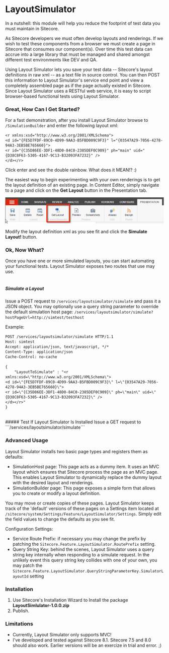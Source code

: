 # LayoutSimulator
In a nutshell: this module will help you reduce the footprint of test data you must maintain in Sitecore.

As Sitecore developers we must often develop layouts and renderings. If we wish to test these components 
from a browser we must create a page in Sitecore that consumes our component(s). Over time this test data
can accrue into a large library that must be managed and shared amongst different test environments like DEV and QA.

Using Layout Simulator lets you save your test data -- Sitecore's layout definitions in raw xml -- as a text file 
in source control. You can then POST this information to Layout Simulator's service end point and view a completely
assembled page as if the page actually existed in Sitecore. Since Layout Simulator uses a RESTful web service,
it is easy to script browser-based functional tests using Layout Simulator.

### Great, How Can I Get Started?
For a fast demonstration, after you install Layout Simulator browse to ```/SimulationBuilder``` and enter the
following layout xml:
```
<r xmlns:xsd="http://www.w3.org/2001/XMLSchema">
<d id="{FE5D7FDF-89C0-4D99-9AA3-B5FBD009C9F3}" l="{03547A29-7056-4278-94A3-3EB5BE765660}">
<r id="{C35D86EE-3DF1-48D0-84C0-2385DEF0C909}" ph="main" uid="{D38C8F63-5305-4167-9C13-B32093FA7232}" />
</d></r>
``` 
Click enter and see the double rainbow. What does it MEAN!? :)

The easiest way to begin experimenting with your own renderings is to get the layout definition of an existing 
page. In Content Editor, simply navigate to a page and click on the **Get Layout** button in the Presentation tab.

![ribbon-button]

Modify the layout definition xml as you see fit and click the **Simulate Layout!** button.


### Ok, Now What?
Once you have one or more simulated layouts, you can start automating your functional tests. Layout Simulator exposes
two routes that use may use.
<br />
<br />
##### Simulate a Layout
Issue a POST request to ```/services/layoutsimulator/simulate``` and pass it a JSON object. You may optionally use
a query string parameter to override the default simulation host page: ```/services/layoutsimulator/simulate?hostPageUrl=http://simtest/testhost```

Example:
```
POST /services/layoutsimulator/simulate HTTP/1.1
Host: simtest
Accept: application/json, text/javascript, */*
Content-Type: application/json
Cache-Control: no-cache

{
    "LayoutToSimulate" : "<r xmlns:xsd=\"http://www.w3.org/2001/XMLSchema\">
<d id=\"{FE5D7FDF-89C0-4D99-9AA3-B5FBD009C9F3}\" l=\"{03547A29-7056-4278-94A3-3EB5BE765660}\">
<r id=\"{C35D86EE-3DF1-48D0-84C0-2385DEF0C909}\" ph=\"main\" uid=\"{D38C8F63-5305-4167-9C13-B32093FA7232}\" />
</d></r>"
}
```
<br />
##### Test If Layout Simulator Is Installed
Issue a GET request to ```/services/layoutsimulator/simulate```

### Advanced Usage
Layout Simulator installs two basic page types and registers them as defaults:
- SimulationHost page: This page acts as a dummy item. It uses an MVC layout which ensures that Sitecore process the
page as an MVC page. This enables Layout Simulator to dynamically replace the dummy layout with the desired layout and 
renderings.
- SimulationBuilder page: This page exposes a simple form that allows you to create or modify a layout definition.

You may move or create copies of these pages. Layout Simulator keeps track of the 'default' versions of these pages on
a Settings item located at ```/sitecore/system/Settings/Feature/LayoutSimulator/Settings```. Simply edit the field values
to change the defaults as you see fit.

Configuration Settings:
- Service Route Prefix: if necessary you may change the prefix by patching the ```Sitecore.Feature.LayoutSimulator.RoutePrefix``` setting.
- Query String Key: behind the scenes, Layout Simulator uses a query string key internally when responding to a simulate
request. In the unlikely event this query string key collides with one of your own, you may patch the ```Sitecore.Feature.LayoutSimulator.QueryStringParameterKey.SimulatorLayoutId```
setting

### Installation
1. Use Sitecore's Installation Wizard to Install the package **LayoutSimlulator-1.0.0.zip**
2. Publish.

### Limitations
- Currently, Layout Simulator only supports MVC!
- I've developed and tested against Sitecore 8.1. Sitecore 7.5 and 
8.0 should also work. Earlier versions will be an exercize in trial and error. ;)


[ribbon-button]: https://github.com/patrickperrone/LayoutSimulator/blob/master/get-layout-button.png "Get Layout button"
